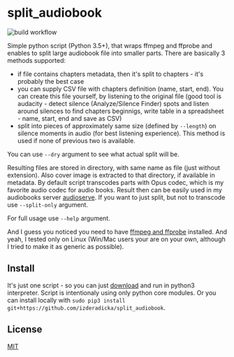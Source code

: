 split_audiobook
===============

![build workflow](https://github.com/izderadicka/split_audiobook/actions/workflows/python-app.yml/badge.svg)

Simple python script (Python 3.5+), that wraps ffmpeg and ffprobe and enables to split large audiobook file into smaller parts.
There are basically 3 methods supported:

* if file contains chapters metadata, then it's split to chapters - it's probably the best case
* you can supply CSV file with chapters definition (name, start, end). You can create this file yourself, by listening to the original file (good  tool is audacity - detect silence (Analyze/Silence Finder) spots and listen around silences to find chapters beginnigs, write table in a spreadsheet - name, start, end and save as CSV)
* split into pieces of approximately same size (defined by `--length`) on silence moments in audio (for best listening experience). This method is used if none of previous two is available.

You can use `--dry` argument to see what actual split will be.

Resulting files are stored in directory, with same name as file (just without extension). Also cover image is extracted to that directory, if available in metadata.
By default script transcodes parts with Opus codec, which is my favorite audio codec for audio books. Result then can be easily used in my audiobooks server [audioserve](https://github.com/izderadicka/audioserve).
If you want to just split, but not to transcode use `--split-only` argument.

For full usage use `--help` argument.

And I guess you noticed you need to have [ffmpeg and ffprobe](https://www.ffmpeg.org/download.html) installed. And yeah, I tested only on Linux (Win/Mac users your are on your own, although I tried to make it as generic as possible).

Install
-------

It's just one script - so you can just [download](https://raw.githubusercontent.com/izderadicka/split_audiobook/master/split_audiobook.py) and run in python3 interpreter. Script is intentionaly using only python core modules.
Or you can install locally with `sudo pip3 install git+https://github.com/izderadicka/split_audiobook`.

License
-------

[MIT](https://opensource.org/licenses/MIT)
